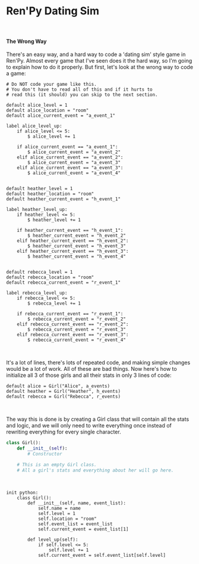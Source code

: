 # Ren'Py Dating Sim

<br>

#### The Wrong Way
There's an easy way, and a hard way to code a 'dating sim' style game in Ren'Py. Almost every game that I've seen does it the hard way, so I'm going to explain how to do it properly. But first, let's look at the wrong way to code a game:
```renpy
# Do NOT code your game like this.
# You don't have to read all of this and if it hurts to
# read this (it should) you can skip to the next section.

default alice_level = 1
default alice_location = "room"
default alice_current_event = "a_event_1"

label alice_level_up:
    if alice_level <= 5:
        $ alice_level += 1

    if alice_current_event == "a_event_1":
        $ alice_current_event = "a_event_2"
    elif alice_current_event == "a_event_2":
        $ alice_current_event = "a_event_3"
    elif alice_current_event == "a_event_3":
        $ alice_current_event = "a_event_4"


default heather_level = 1
default heather_location = "room"
default heather_current_event = "h_event_1"

label heather_level_up:
    if heather_level <= 5:
        $ heather_level += 1

    if heather_current_event == "h_event_1":
        $ heather_current_event = "h_event_2"
    elif heather_current_event == "h_event_2":
        $ heather_current_event = "h_event_3"
    elif heather_current_event == "h_event_3":
        $ heather_current_event = "h_event_4"


default rebecca_level = 1
default rebecca_location = "room"
default rebecca_current_event = "r_event_1"

label rebecca_level_up:
    if rebecca_level <= 5:
        $ rebecca_level += 1

    if rebecca_current_event == "r_event_1":
        $ rebecca_current_event = "r_event_2"
    elif rebecca_current_event == "r_event_2":
        $ rebecca_current_event = "r_event_3"
    elif rebecca_current_event == "r_event_3":
        $ rebecca_current_event = "r_event_4"
```

<br>

It's a lot of lines, there's lots of repeated code, and making simple changes would be a lot of work. All of these are bad things. Now here's how to initialize all 3 of those girls and all their stats in only 3 lines of code:
```renpy
default alice = Girl("Alice", a_events)
default heather = Girl("Heather", h_events)
default rebecca = Girl("Rebecca", r_events)
```

<br>

The way this is done is by creating a Girl class that will contain all the stats and logic, and we will only need to write everything once instead of rewriting everything for every single character.
```python
class Girl():
    def __init__(self):
        # Constructor

    # This is an empty Girl class.
    # All a girl's stats and everything about her will go here.
```

<br>

```renpy
init python:
    class Girl():
        def __init__(self, name, event_list):
            self.name = name
            self.level = 1
            self.location = "room"
            self.event_list = event_list
            self.current_event = event_list[1]

        def level_up(self):
            if self.level <= 5:
                self.level += 1
            self.current_event = self.event_list[self.level]
```
